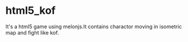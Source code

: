 html5_kof
=========

It's a html5 game using melonjs.It contains charactor moving in isometric map and fight like kof.